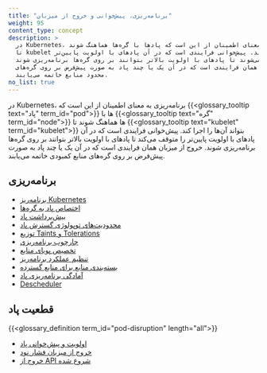 ```yaml
---
title: "برنامه‌ریزی، پیش‌خوانی و خروج از میزبان"
weight: 95
content_type: concept
description: >
  در Kubernetes، برنامه‌ریزی به معنای اطمینان از این است که پاد‌ها با گره‌ها هماهنگ شوند
  تا kubelet بتواند آن‌ها را اجرا کند. پیش‌خوانی فرایندی است که در آن پادهای با اولویت پایین‌تر
  متوقف می‌شوند تا پادهای با اولویت بالاتر بتوانند بر روی گره‌ها برنامه‌ریزی شوند.
  خروج از میزبان همان فرایندی است که در آن یک یا چند پاد به صورت پیش‌فرض بر روی گره‌های
  محدود منابع خاتمه می‌یابند.
no_list: true
---
```


در Kubernetes، برنامه‌ریزی به معنای اطمینان از این است که {{<glossary_tooltip text="پاد" term_id="pod">}}
ها با {{<glossary_tooltip text="گره" term_id="node">}} ها هماهنگ شوند تا
{{<glossary_tooltip text="kubelet" term_id="kubelet">}} بتواند آن‌ها را اجرا کند. پیش‌خوانی
فرایندی است که در آن پادهای با اولویت پایین‌تر را متوقف می‌کند تا پادهای با اولویت بالاتر
بتوانند بر روی گره‌ها برنامه‌ریزی شوند. خروج از میزبان همان فرایندی است که در آن یک یا
چند پاد به صورت پیش‌فرض بر روی گره‌های منابع کمبودی خاتمه می‌یابند.

## برنامه‌ریزی

* [برنامه‌ریز Kubernetes](/docs/concepts/scheduling-eviction/kube-scheduler/)
* [اختصاص پاد به گره‌ها](/docs/concepts/scheduling-eviction/assign-pod-node/)
* [بیش‌برداشت پاد](/docs/concepts/scheduling-eviction/pod-overhead/)
* [محدودیت‌های توپولوژی گسترش پاد](/docs/concepts/scheduling-eviction/topology-spread-constraints/)
* [توزیع Taints و Tolerations](/docs/concepts/scheduling-eviction/taint-and-toleration/)
* [چارچوب برنامه‌ریزی](/docs/concepts/scheduling-eviction/scheduling-framework)
* [تخصیص پویای منابع](/docs/concepts/scheduling-eviction/dynamic-resource-allocation)
* [تنظیم عملکرد برنامه‌ریز](/docs/concepts/scheduling-eviction/scheduler-perf-tuning/)
* [بسته‌بندی منابع برای منابع گسترده](/docs/concepts/scheduling-eviction/resource-bin-packing/)
* [آمادگی برنامه‌ریزی پاد](/docs/concepts/scheduling-eviction/pod-scheduling-readiness/)
* [Descheduler](https://github.com/kubernetes-sigs/descheduler#descheduler-for-kubernetes)

## قطعیت پاد

{{<glossary_definition term_id="pod-disruption" length="all">}}

* [اولویت و پیش‌خوانی پاد](/docs/concepts/scheduling-eviction/pod-priority-preemption/)
* [خروج از میزبان فشار نود](/docs/concepts/scheduling-eviction/node-pressure-eviction/)
* [خروج از API شروع شده](/docs/concepts/scheduling-eviction/api-eviction/)
